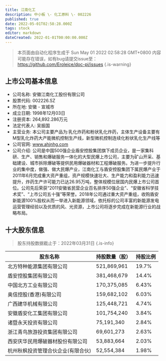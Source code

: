 ```yaml
---
title: 江南化工
description: 中小板 \- 化工原料 \- 002226
published: true
date: 2022-05-01T02:58:28.000Z
tags: stock
editor: markdown
dateCreated: 2022-01-01T00:00:00.000Z
---
```


> 本页面由自动化程序生成于 Sun May 01 2022 02:58:28 GMT+0800
> 内容可能存在错误，如有bug请提交issue至：https://github.com/Eroleice/doc-pi/issues
{.is-warning}

## 上市公司基本信息
- 公司名称: 安徽江南化工股份有限公司
- 股票代码: 002226.SZ
- 所在地: 安徽 - 宣城市
- 成立日期: 1998年12月03日
- 注册资本: 264,892.286万元
- 法定代表人: 吴振国
- 主营业务: 本公司主要产品为:乳化炸药和粉状乳化炸药，主体生产设备主要有M型乳化炸药大产能微机控制生产线，新型微机控制连续化粉状乳化生产线等
- 公司官网: www.ahjnhg.com
- 公司介绍: 公司是中国500强企业盾安控股集团旗下成员企业，是一家集科研、生产、销售和爆破服务一体化的大型民爆上市公司，主要为矿山开采、基础建设、城市拆除爆破等提供民用爆破器材和工程爆破服务。为进一步提升行业的集中度，做强、做大民爆产业，江南化工与盾安控股集团下属民爆产业于2011年6月完成重大资产重组，资产规模快速壮大、生产能力和盈利能力迅速提升，炸药生产许可能力已达26.95万吨，整体规模位居国内民爆上市公司首位。公司先后荣获“2011安徽省民营企业百名排序50强企业”、“安徽省科学技术奖”、“上市公司五十强”等荣誉。2018年公司通过重大资产重组，收购盾安新能源100%股权从而一举进入新能源领域，依托标的公司丰富的新能源发电运营管理经验以及优质的风、光资源，上市公司将逐步完成在新能源行业的战略布局。


## 十大股东信息
> 股东持股数据截止于：2022年03月31日
{.is-info}

| 股东名称 | 持股数量（股） | 持股比例 |
| --- | --- | --- |
| 北方特种能源集团有限公司 | 521,869,961 | 19.7% |
| 盾安控股集团有限公司 | 381,468,679 | 14.4% |
| 中国北方工业有限公司 | 170,375,085 | 6.43% |
| 奥信控股(香港)有限公司 | 159,682,102 | 6.03% |
| 广西建华机械有限公司 | 125,448,721 | 4.74% |
| 安徽盾安化工集团有限公司 | 101,754,240 | 3.84% |
| 诸暨永天投资有限公司 | 75,191,340 | 2.84% |
| 浙江青鸟旅游投资集团有限公司 | 69,601,273 | 2.63% |
| 西安庆华民用爆破器材股份有限公司 | 53,883,664 | 2.03% |
| 杭州秋枫投资管理合伙企业(有限合伙) | 52,554,384 | 1.98% |




